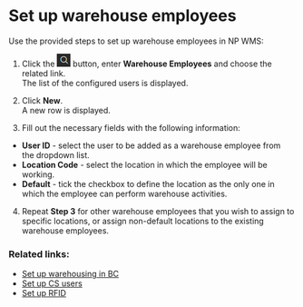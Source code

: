 # Set up warehouse employees

Use the provided steps to set up warehouse employees in NP WMS:

1. Click the ![Lightbulb that opens the Tell Me feature](../../images/Icons/Lightbulb_icon.png "Tell Me what you want to do") button, enter **Warehouse Employees** and choose the related link.        
The list of the configured users is displayed.              

2. Click **New**.   
   A new row is displayed.

3. Fill out the necessary fields with the following information:

- **User ID** - select the user to be added as a warehouse employee from the dropdown list. 
- **Location Code** - select the location in which the employee will be working.
- **Default** - tick the checkbox to define the location as the only one in which the employee can perform warehouse activities.

4. Repeat **Step 3** for other warehouse employees that you wish to assign to specific locations, or assign non-default locations to the existing warehouse employees.

### Related links:
- [Set up warehousing in BC](/Documentation/public/wms/howto/set-up-warehousing-bc)
- [Set up CS users](/Documentation/public/wms/howto/set-up-cs-users)
- [Set up RFID](/Documentation/public/wms/howto/set-up-rfid)